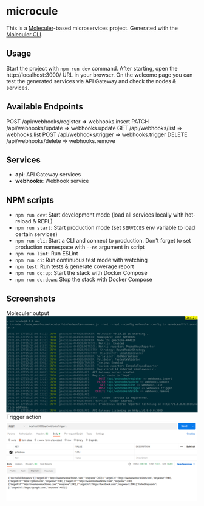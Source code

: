 # microcule
This is a [Moleculer](https://moleculer.services/)-based microservices project. Generated with the [Moleculer CLI](https://moleculer.services/docs/0.14/moleculer-cli.html).

## Usage
Start the project with `npm run dev` command. 
After starting, open the http://localhost:3000/ URL in your browser. 
On the welcome page you can test the generated services via API Gateway and check the nodes & services.

## Available Endpoints
POST /api/webhooks/register => webhooks.insert
PATCH /api/webhooks/update => webhooks.update
GET /api/webhooks/list => webhooks.list
POST /api/webhooks/trigger => webhooks.trigger
DELETE /api/webhooks/delete => webhooks.remove

## Services
- **api**: API Gateway services
- **webhooks**: Webhook service 
## NPM scripts

- `npm run dev`: Start development mode (load all services locally with hot-reload & REPL)
- `npm run start`: Start production mode (set `SERVICES` env variable to load certain services)
- `npm run cli`: Start a CLI and connect to production. Don't forget to set production namespace with `--ns` argument in script
- `npm run lint`: Run ESLint
- `npm run ci`: Run continuous test mode with watching
- `npm test`: Run tests & generate coverage report
- `npm run dc:up`: Start the stack with Docker Compose
- `npm run dc:down`: Stop the stack with Docker Compose

## Screenshots
Moleculer output
![Output](static/moleculer_output.png)
Trigger action
![Trigger Action](static/postman.png)
